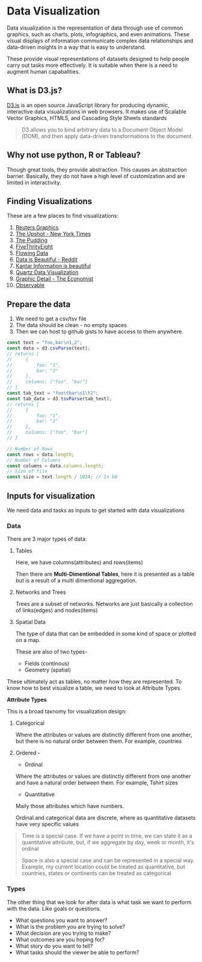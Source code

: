 # Data Visualization

Data visualization is the representation of data through use of common graphics, such as charts, plots, infographics, and even animations. These visual displays of information communicate complex data relationships and data-driven insights in a way that is easy to understand.

These provide visual representations of datasets designed to help people carry out tasks more effectively. It is suitable when there is a need to augment human capabalities.

## What is D3.js?

[D3.js](https://github.com/d3/d3/wiki) is an open source JavaScript library for producing dynamic, interactive data visualizations in web browsers. It makes use of Scalable Vector Graphics, HTML5, and Cascading Style Sheets standards

> D3 allows you to bind arbitrary data to a Document Object Model (DOM), and then apply data-driven transformations to the document.

## Why not use python, R or Tableau?

Though great tools, they provide abstraction. This causes an abstraction barrier.
Basically, they do not have a high level of customization and are limited in interactivity.

## Finding Visualizations

These are a few places to find visualizations:

1. [Reuters Graphics](https://graphics.reuters.com/)
2. [The Upshot - New York Times](https://www.nytimes.com/international/section/upshot)
3. [The Pudding](https://pudding.cool/)
4. [FiveThrityEight](https://fivethirtyeight.com/)
5. [Flowing Data](https://flowingdata.com/)
6. [Data is Beautiful - Reddit](https://www.reddit.com/r/dataisbeautiful/)
7. [Kantar Information is beautiful](https://www.informationisbeautifulawards.com/)
8. [Quartz Data Visualization](https://flowingdata.com/tag/quartz/)
9. [Graphic Detail - The Economist](https://www.economist.com/graphic-detail)
10. [Observable](https://observablehq.com/explore/)

## Prepare the data

1. We need to get a csv/tsv file
2. The data should be clean - no empty spaces
3. Then we can host to github gists to have access to them anywhere.

```js
const text = "foo,bar\n1,2";
const data = d3.csvParse(text);
// returns [
//     {
//         foo: "1",
//         bar: "2"
//     },
//     columns: ["foo", "bar"]
// ]
const tab_text = "foo\tbar\n1\t2";
const tab_data = d3.tsvParse(tab_text);
// returns [
//     {
//         foo: "1",
//         bar: "2"
//     },
//     columns: ["foo", "bar"]
// ]

// Number of Rows
const rows = data.length;
// Number of Columns
const columns = data.columns.length;
// Size of file
const size = text.length / 1024; // In kB
```

## Inputs for visualization

We need data and tasks as inputs to get started with data visualizations

### Data

There are 3 major types of data:

1. Tables

   Here, we have columns(attributes) and rows(items)

   Then there are **Multi-Dimentional Tables**, here it is presented as a table but is a result of a multi dimentional aggregation.

2. Networks and Trees

   Trees are a subset of networks.
   Networks are just basically a collection of links(edges) and nodes(items)

3. Spatial Data

   The type of data that can be embedded in some kind of space or plotted on a map.

   These are also of two types-

   - Fields (continous)
   - Geometry (spatial)

These ultimately act as tables, no matter how they are represented. To know how to best visualize a table, we need to look at Attribute Types.

**Attribute Types**

This is a broad taxnomy for visualization design:

1. Categorical

   Where the attributes or values are distinctly different from one another, but there is no natural order between them. For example, countries

2. Ordered -

   - Ordinal

   Where the attributes or values are distinctly different from one another and have a natural order between them. For example, Tshirt sizes

   - Quantitative

   Maily those attributes which have numbers.

   Ordinal and categorical data are discrete, where as quantitative datasets have very specific values

> Time is a special case. If we have a point in time, we can state it as a quantitative attribute, but, if we aggregate by day, week or month, it's ordinal
>
> Space is also a special case and can be represented in a special way. Example, my current location could be treated as quantitative, but countries, states or continents can be treated as categorical

### Types

The other thing that we look for after data is what task we want to perform with the data. Like goals or questions.

- What questions you want to answer?
- What is the problem you are trying to solve?
- What decision are you trying to make?
- What outcomes are you hoping for?
- What story do you want to tell?
- What tasks should the viewer be able to perform?
